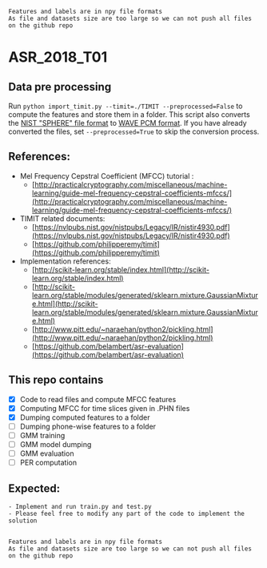 	Features and labels are in npy file formats
	As file and datasets size are too large so we can not push all files on the github repo


# ASR_2018_T01
## Data pre processing
Run ```python import_timit.py --timit=./TIMIT --preprocessed=False```
to compute the features and store them in a folder.
This script also converts the [NIST "SPHERE" file format](https://www.isip.piconepress.com/projects/speech/software/tutorials/production/fundamentals/v1.0/section_02/s02_01_p04.html) to [WAVE PCM format](http://soundfile.sapp.org/doc/WaveFormat/).
If you have already converted the files, set ```--preprocessed=True``` to skip the conversion process.

## References:
- Mel Frequency Cepstral Coefficient (MFCC) tutorial :
    - [http://practicalcryptography.com/miscellaneous/machine-learning/guide-mel-frequency-cepstral-coefficients-mfccs/](http://practicalcryptography.com/miscellaneous/machine-learning/guide-mel-frequency-cepstral-coefficients-mfccs/)
- TIMIT related documents: 
    - [https://nvlpubs.nist.gov/nistpubs/Legacy/IR/nistir4930.pdf](https://nvlpubs.nist.gov/nistpubs/Legacy/IR/nistir4930.pdf) 
    - [https://github.com/philipperemy/timit](https://github.com/philipperemy/timit)
- Implementation references:
    - [http://scikit-learn.org/stable/index.html](http://scikit-learn.org/stable/index.html)
    - [http://scikit-learn.org/stable/modules/generated/sklearn.mixture.GaussianMixture.html](http://scikit-learn.org/stable/modules/generated/sklearn.mixture.GaussianMixture.html)
    - [http://www.pitt.edu/~naraehan/python2/pickling.html](http://www.pitt.edu/~naraehan/python2/pickling.html)
    - [https://github.com/belambert/asr-evaluation](https://github.com/belambert/asr-evaluation)
## This repo contains
- [x] Code to read files and compute MFCC features
- [x] Computing MFCC for time slices given in .PHN files
- [x] Dumping computed features to a folder
- [ ] Dumping phone-wise features to a folder
- [ ] GMM training
- [ ] GMM model dumping
- [ ] GMM evaluation
- [ ] PER computation

## Expected:
    - Implement and run train.py and test.py
    - Please feel free to modify any part of the code to implement the solution
	
	
	Features and labels are in npy file formats
	As file and datasets size are too large so we can not push all files on the github repo
